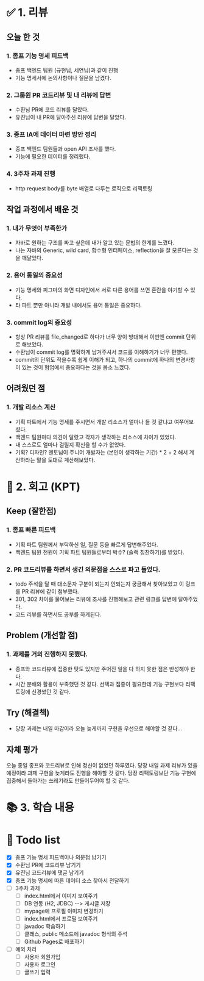# ✅ 1. 리뷰
## 오늘 한 것
### 1. 종프 기능 명세 피드백 
- 종프 백엔드 팀원 (규현님, 세연님)과 같이 진행
- 기능 명세서에 논의사항이나 질문을 남겼다.

### 2. 그룹원 PR 코드리뷰 및 내 리뷰에 답변
- 수환님 PR에 코드 리뷰를 달았다. 
- 유진님이 내 PR에 달아주신 리뷰에 답변을 달았다.

### 3. 종프 IA에 데이터 마련 방안 정리
- 종프 백엔드 팀원들과 open API 조사를 했다.
- 기능에 필요한 데이터를 정리했다.

### 4. 3주차 과제 진행
- http request body를 byte 배열로 다루는 로직으로 리팩토링

## 작업 과정에서 배운 것
### 1. 내가 무엇이 부족한가
- 자바로 원하는 구조를 짜고 싶은데 내가 알고 있는 문법의 한계를 느꼈다.
- 나는 자바의 Generic, wild card, 함수형 인터페이스, reflection을 잘 모른다는 것을 깨달았다. 

### 2. 용어 통일의 중요성
- 기능 명세와 피그마의 화면 디자인에서 서로 다른 용어를 쓰면 혼란을 야기할 수 있다. 
- 타 파트 뿐만 아니라 개발 내에서도 용어 통일은 중요하다. 

### 3. commit log의 중요성
- 항상 PR 리뷰를 file_changed로 하다가 너무 양이 방대해서 이번엔 commit 단위로 해보았다. 
- 수환님이 commit log를 명확하게 남겨주셔서 코드를 이해하기가 너무 편했다. 
- commit의 단위도 작을수록 쉽게 이해가 되고, 하나의 commit에 하나의 변경사항이 있는 것이 협업에서 중요하다는 것을 몸소 느꼈다. 

## 어려웠던 점
### 1. 개발 리소스 계산
- 기획 파트에서 기능 명세를 주시면서 개발 리소스가 얼마나 들 것 같냐고 여쭈어보셨다. 
- 백엔드 팀원마다 의견이 달랐고 각자가 생각하는 리소스에 차이가 있었다. 
- 내 스스로도 얼마나 걸릴지 확신을 할 수가 없었다.
- 기획? 디자인? 멘토님이 주니어 개발자는 (본인이 생각하는 기간) * 2 + 2 해서 계산하라는 말을 토대로 계산해보았다.

# 🤔 2. 회고 (KPT)
## Keep (잘한점)
### 1. 종프 빠른 피드백
- 기획 파트 팀원께서 부탁하신 일, 질문 등을 빠르게 답변해주었다. 
- 백엔드 팀원 전원이 기획 파트 팀원들로부터 박수? (슬랙 칭찬하기)를 받았다.

### 2. PR 코드리뷰를 하면서 생긴 의문점을 스스로 파고 들었다. 
- todo 주석을 달 때 대소문자 구분이 되는지 안되는지 궁금해서 찾아보았고 이 링크를 PR 리뷰에 같이 첨부했다. 
- 301, 302 차이를 물어보는 리뷰에 조사를 진행해보고 관련 링크를 답변에 달아주었다. 
- 코드 리뷰를 하면서도 공부를 하게된다.

## Problem (개선할 점)
### 1. 과제를 거의 진행하지 못했다. 
- 종프와 코드리뷰에 집중한 탓도 있지만 주어진 일을 다 하지 못한 점은 반성해야 한다. 
- 시간 분배와 활용이 부족했던 것 같다. 선택과 집중이 필요한데 기능 구현보다 리팩토링에 신경썼던 것 같다.

## Try (해결책)
- 당장 과제는 내일 마감이라 오늘 늦게까지 구현을 우선으로 해야할 것 같다...

## 자체 평가
오늘 종일 종프와 코드리뷰로 인해 정신이 없었던 하루였다. 당장 내일 과제 리뷰가 있을 예정이라 과제 구현을 늦게라도 진행을 해야할 것 같다. 
당장 리팩토링보단 기능 구현에 집중해서 돌아가는 쓰레기라도 만들어두어야 할 것 같다. 

# 📚 3. 학습 내용

# 💁‍ Todo list
- [x] 종프 기능 명세 피드백이나 의문점 남기기 
- [x] 수환님 PR에 코드리뷰 남기기
- [x] 유진님 코드리뷰에 댓글 남기기
- [x] 종프 기능 명세에 따른 데이터 소스 찾아서 전달하기
- [ ] 3주차 과제
  - [ ] index.html에서 이미지 보여주기
  - [ ] DB 연동 (H2, JDBC) --> 게시글 저장
  - [ ] mypage에 프로필 이미지 변경하기
  - [ ] index.html에서 프로필 보여주기
  - [ ] javadoc 학습하기
  - [ ] 클래스, public 메소드에 javadoc 형식의 주석
  - [ ] Github Pages로 배포하기
- [ ] 예외 처리
  - [ ] 사용자 회원가입
  - [ ] 사용자 로그인
  - [ ] 글쓰기 입력